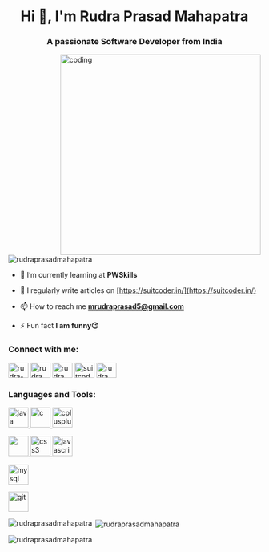 <h1 align="center">Hi 👋, I'm Rudra Prasad Mahapatra</h1>
<h3 align="center">A passionate Software Developer from India</h3>

<img align="right" alt="coding" width="400" src="https://camo.githubusercontent.com/cae12fddd9d6982901d82580bdf321d81fb299141098ca1c2d4891870827bf17/68747470733a2f2f6d69726f2e6d656469756d2e636f6d2f6d61782f313336302f302a37513379765349765f7430696f4a2d5a2e676966">

<p align="left"> <img src="https://komarev.com/ghpvc/?username=rudraprasadmahapatra&label=Profile%20views&color=0e75b6&style=flat" alt="rudraprasadmahapatra" /> </p>

- 🌱 I’m currently learning at **PWSkills**

- 📝 I regularly write articles on [https://suitcoder.in/](https://suitcoder.in/)

- 📫 How to reach me **mrudraprasad5@gmail.com**

- ⚡ Fun fact  **I am funny😉**

<h3 align="left">Connect with me:</h3>
<p align="left">
<a href="https://linkedin.com/in/rudra-prasad-mahapatra" target="blank"><img align="center" src="https://img.icons8.com/?size=1x&id=13930&format=png" alt="rudra-prasad-mahapatra" height="30" width="40" /></a>
<a href="https://fb.com/rudra prasad mahapatra" target="blank"><img align="center" src="https://img.icons8.com/?size=1x&id=yGcWL8copNNQ&format=png" alt="rudra prasad mahapatra" height="30" width="40" /></a>
<a href="https://instagram.com/rudra_prasad_1" target="blank"><img align="center" src="https://img.icons8.com/?size=1x&id=ZRiAFreol5mE&format=gif" alt="rudra_prasad_1" height="30" width="40" /></a>
<a href="https://www.youtube.com/c/suitcoder" target="blank"><img align="center" src="https://img.icons8.com/?size=1x&id=9a46bTk3awwI&format=png" alt="suitcoder" height="30" width="40" /></a>
<a href="https://www.leetcode.com/rudra_prasad_" target="blank"><img align="center" src="https://img.icons8.com/?size=1x&id=wDGo581Ea5Nf&format=png" alt="rudra_prasad_" height="30" width="40" /></a>
</p>

<h3 align="left">Languages and Tools:</h3>
<p align="left">
   <a href="https://www.java.com" target="_blank" rel="noreferrer"> 
    <img src="https://img.icons8.com/?size=1x&id=GPfHz0SM85FX&format=gif" alt="java" width="40" height="40"/> </a>
  
  <a href="https://www.cprogramming.com/" target="_blank" rel="noreferrer"> 
    <img src="https://img.icons8.com/?size=1x&id=40670&format=png" alt="c" width="40" height="40"/> </a>
    
  <a href="https://www.w3schools.com/cpp/" target="_blank" rel="noreferrer"> 
    <img src="https://img.icons8.com/?size=1x&id=40669&format=png" alt="cplusplus" width="40" height="40"/> </a>
    
  <a href="https://www.w3.org/html/" target="_blank" rel="noreferrer"> <img src="https://img.icons8.com/?size=1x&id=20909&format=png" width="40" height="40"/> </a>
  <a href="https://www.w3schools.com/css/" target="_blank" rel="noreferrer"> <img src="https://img.icons8.com/?size=1x&id=21278&format=png" alt="css3" width="40" height="40"/> </a>
  <a href="https://developer.mozilla.org/en-US/docs/Web/JavaScript" target="_blank" rel="noreferrer"> 
    <img src="https://img.icons8.com/?size=1x&id=tGvHBPJaKqEd&format=gif" alt="javascript" width="40" height="40"/> </a>

  <a href="https://www.mysql.com/" target="_blank" rel="noreferrer">
      <img src="https://img.icons8.com/?size=1x&id=UFXRpPFebwa2&format=png" alt="mysql" width="40" height="40"/> </a> 
</p>
  
  <a href="https://git-scm.com/" target="_blank" rel="noreferrer">
    <img src="https://www.vectorlogo.zone/logos/git-scm/git-scm-icon.svg" alt="git" width="40" height="40"/> </a> 
<br>

    
  

<p><img align="left" src="https://github-readme-stats.vercel.app/api/top-langs?username=rudraprasadmahapatra&show_icons=true&locale=en&layout=compact" alt="rudraprasadmahapatra" /></p>

<p>&nbsp;<img align="center" src="https://github-readme-stats.vercel.app/api?username=rudraprasadmahapatra&show_icons=true&locale=en" alt="rudraprasadmahapatra" /></p>

<p><img align="center" src="https://github-readme-streak-stats.herokuapp.com/?user=rudraprasadmahapatra&" alt="rudraprasadmahapatra" /></p>
